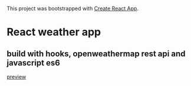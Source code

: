 This project was bootstrapped with [Create React App](https://github.com/facebook/create-react-app).

# React weather app
## build with hooks, openweathermap rest api and javascript es6
[preview](https://imgur.com/a/UquIDDX)
